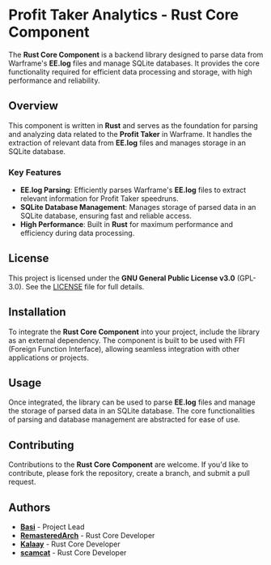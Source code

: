 # Profit Taker Analytics - Rust Core Component

The **Rust Core Component** is a backend library designed to parse data from Warframe's **EE.log** files and manage SQLite databases. It provides the core functionality required for efficient data processing and storage, with high performance and reliability.

## Overview

This component is written in **Rust** and serves as the foundation for parsing and analyzing data related to the **Profit Taker** in Warframe. It handles the extraction of relevant data from **EE.log** files and manages storage in an SQLite database.

### Key Features

- **EE.log Parsing**: Efficiently parses Warframe's **EE.log** files to extract relevant information for Profit Taker speedruns.
- **SQLite Database Management**: Manages storage of parsed data in an SQLite database, ensuring fast and reliable access.
- **High Performance**: Built in **Rust** for maximum performance and efficiency during data processing.

## License

This project is licensed under the **GNU General Public License v3.0** (GPL-3.0). See the [LICENSE](LICENSE) file for full details.

## Installation

To integrate the **Rust Core Component** into your project, include the library as an external dependency. The component is built to be used with FFI (Foreign Function Interface), allowing seamless integration with other applications or projects.

## Usage

Once integrated, the library can be used to parse **EE.log** files and manage the storage of parsed data in an SQLite database. The core functionalities of parsing and database management are abstracted for ease of use.

## Contributing

Contributions to the **Rust Core Component** are welcome. If you'd like to contribute, please fork the repository, create a branch, and submit a pull request.

## Authors

- **[Basi](https://github.com/Basiiii)** - Project Lead
- **[RemasteredArch](https://remasteredarch.net/)** - Rust Core Developer
- **[Kalaay](https://github.com/KalaayPT)** - Rust Core Developer
- **[scamcat](https://github.com/ScamCatt)** - Rust Core Developer
